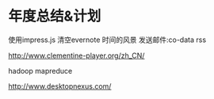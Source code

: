 年度总结&计划
========


使用impress.js
清空evernote
时间的风景
发送邮件:co-data rss
<script src="https://ajax.googleapis.com/ajax/libs/jquery/1.8.3/jquery.min.js"></script>
<script src="https://ajax.googleapis.com/ajax/libs/jquery/1.7.2/jquery.min.js"></script> <!-- or use local jquery -->
<script src="/js/jqBootstrapValidation.js"></script>


http://www.clementine-player.org/zh_CN/

hadoop  mapreduce

http://www.desktopnexus.com/
